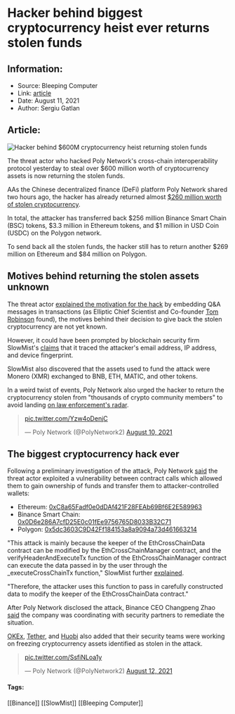 # Hacker behind biggest cryptocurrency heist ever returns stolen funds
### 

## Information:
+ Source: Bleeping Computer
+ Link: [article](https://www.bleepingcomputer.com/news/security/hacker-behind-biggest-cryptocurrency-heist-ever-returns-stolen-funds/)
+ Date: August 11, 2021
+ Author: Sergiu Gatlan


## Article:
![Hacker behind $600M cryptocurrency heist returning stolen funds](https://www.bleepstatic.com/content/hl-images/2021/03/05/cryptocurrency-assorted.jpg)


The threat actor who hacked Poly Network's cross-chain interoperability protocol yesterday to steal over $600 million worth of cryptocurrency assets is now returning the stolen funds.


AAs the Chinese decentralized finance (DeFi) platform Poly Network shared two hours ago, the hacker has already returned almost [$260 million worth of stolen cryptocurrency](https://twitter.com/PolyNetwork2/status/1425509322126024708).



In total, the attacker has transferred back $256 million Binance Smart Chain (BSC) tokens, $3.3 million in Ethereum tokens, and $1 million in USD Coin (USDC) on the Polygon network.


To send back all the stolen funds, the hacker still has to return another $269 million on Ethereum and $84 million on Polygon.


Motives behind returning the stolen assets unknown
--------------------------------------------------


The threat actor [explained the motivation for the hack](https://twitter.com/tomrobin/status/1425487745166753794) by embedding Q&A messages in transactions (as Elliptic Chief Scientist and Co-founder [Tom Robinson](https://twitter.com/tomrobin) found), the motives behind their decision to give back the stolen cryptocurrency are not yet known.


However, it could have been prompted by blockchain security firm SlowMist's [claims](https://twitter.com/SlowMist_Team/status/1425129918489239556) that it traced the attacker's email address, IP address, and device fingerprint.


SlowMist also discovered that the assets used to fund the attack were Monero (XMR) exchanged to BNB, ETH, MATIC, and other tokens.


In a weird twist of events, Poly Network also urged the hacker to return the cryptocurrency stolen from "thousands of crypto community members" to avoid landing [on law enforcement's radar](https://twitter.com/PolyNetwork2/status/1425123153009803267).




> 
> [pic.twitter.com/Yzw4oDenjC](https://t.co/Yzw4oDenjC)
> 
> 
> — Poly Network (@PolyNetwork2) [August 10, 2021](https://twitter.com/PolyNetwork2/status/1425123153009803267?ref_src=twsrc%5Etfw)


The biggest cryptocurrency hack ever
------------------------------------


Following a preliminary investigation of the attack, Poly Network [said](https://twitter.com/PolyNetwork2/status/1425130017546149891) the threat actor exploited a vulnerability between contract calls which allowed them to gain ownership of funds and transfer them to attacker-controlled wallets:


* Ethereum: [0xC8a65Fadf0e0dDAf421F28FEAb69Bf6E2E589963](https://etherscan.io/address/0xc8a65fadf0e0ddaf421f28feab69bf6e2e589963)
* Binance Smart Chain: [0x0D6e286A7cfD25E0c01fEe9756765D8033B32C71](https://bscscan.com/address/0x0d6e286a7cfd25e0c01fee9756765d8033b32c71)
* Polygon: [0x5dc3603C9D42Ff184153a8a9094a73d461663214](https://polygonscan.com/address/0x5dc3603C9D42Ff184153a8a9094a73d461663214)


"This attack is mainly because the keeper of the EthCrossChainData contract can be modified by the EthCrossChainManager contract, and the verifyHeaderAndExecuteTx function of the EthCrossChainManager contract can execute the data passed in by the user through the \_executeCrossChainTx function," SlowMist further [explained](https://twitter.com/SlowMist_Team/status/1425199225697030146).


"Therefore, the attacker uses this function to pass in carefully constructed data to modify the keeper of the EthCrossChainData contract."


After Poly Network disclosed the attack, Binance CEO Changpeng Zhao [said](https://twitter.com/cz_binance/status/1425091869709570060?ref_src=twsrc%5Etfw%7Ctwcamp%5Etweetembed%7Ctwterm%5E1425091869709570060%7Ctwgr%5E%7Ctwcon%5Es1_&ref_url=https%3A%2F%2Fwww.bleepingcomputer.com%2Fnews%2Fsecurity%2Fover-600-million-reportedly-stolen-in-cryptocurrency-hack%2F) the company was coordinating with security partners to remediate the situation.


[OKEx](https://twitter.com/JayHao8/status/1425094897976193034), [Tether](https://twitter.com/paoloardoino/status/1425090760609832978), and [Huobi](https://twitter.com/DujunX/status/1425100770588954626) also added that their security teams were working on freezing cryptocurrency assets identified as stolen in the attack.




> 
> [pic.twitter.com/SsfiNLoa1y](https://t.co/SsfiNLoa1y)
> 
> 
> — Poly Network (@PolyNetwork2) [August 12, 2021](https://twitter.com/PolyNetwork2/status/1425785007486820368?ref_src=twsrc%5Etfw)




#### Tags:
[[Binance]] [[SlowMist]] [[Bleeping Computer]]
